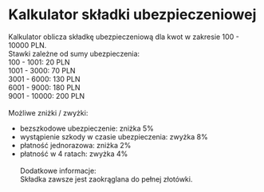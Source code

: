 # Kalkulator składki ubezpieczeniowej

Kalkulator oblicza składkę ubezpieczeniową dla kwot w zakresie 100 - 10000 PLN.<br>
Stawki zależne od sumy ubezpieczenia:<br>
100 - 1001: 20 PLN<br>
1001 - 3000: 70 PLN<br>
3001 - 6000: 130 PLN<br>
6001 - 9000: 180 PLN<br>
9001 - 10000: 200 PLN<br><br>
Możliwe zniżki / zwyżki:
- bezszkodowe ubezpieczenie: zniżka 5%<br>
- wystąpienie szkody w czasie ubezpieczenia: zwyżka 8%<br>
- płatność jednorazowa: zniżka 2%<br>
- płatność w 4 ratach: zwyżka 4%<br><br>
Dodatkowe informacje:<br>
Składka zawsze jest zaokrąglana do pełnej złotówki.
